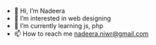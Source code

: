 - 👋 Hi, I’m Nadeera
- 👀 I’m interested in web designing
- 🌱 I’m currently learning js, php
- 📫 How to reach me nadeera.niwr@gmail.com


<!---
nadeeranr/nadeeranr is a ✨ special ✨ repository because its `README.md` (this file) appears on your GitHub profile.
You can click the Preview link to take a look at your changes.
--->
